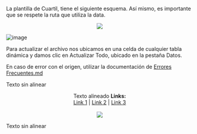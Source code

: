 La plantilla de Cuartil, tiene el siguiente esquema. Así mismo, es importante que se respete la ruta que utiliza la data.

<p align="center">
  <img src="[https://78.media.tumblr.com/a2b1c618a96bc1a7f85c0df0c2becbb8/tumblr_mrowch3MIn1sbav3bo1_500.gif](https://github.com/ipalominog/indra/assets/143540301/05a4b042-15a9-4db7-802c-d60747312b9a)">
</p>

![image](https://github.com/ipalominog/indra/assets/143540301/05a4b042-15a9-4db7-802c-d60747312b9a)

Para actualizar el archivo nos ubicamos en una celda de cualquier tabla dinámica y damos clic en Actualizar Todo, ubicado en la pestaña Datos.

En caso de error con el origen, utilizar la documentación de [Errores Frecuentes.md](https://github.com/ipalominog/indra/blob/main/Errores%20Frecuentes.md)

Texto sin alinear

<p align="center">
Texto alineado
  <b>Links:</b><br>
  <a href="#">Link 1</a> |
  <a href="#">Link 2</a> |
  <a href="#">Link 3</a>
  <br><br>
  <img src="https://78.media.tumblr.com/a2b1c618a96bc1a7f85c0df0c2becbb8/tumblr_mrowch3MIn1sbav3bo1_500.gif">
</p>

Texto sin alinear
